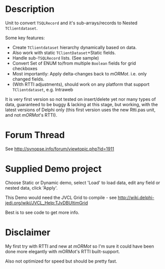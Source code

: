 # Description

Unit to convert `TSQLRecord` and it's sub-arrays/records to Nested `TClientdataset`.

Some key features:

* Create `TClientdataset` hierarchy dynamically based on data.
* Also work with static `TClientDataset`+Static fields.
* Handle sub-`TSQLRecord` lists. (See sample)
* Convert Set of ENUM to/from multiple `Boolean` fields for grid checkboxes
* Most importantly: Apply delta-changes back to *mORMot*. i.e. only changed fields.
* (With RTTI adjustments), should work on any platform that support `TClientdataset`, e.g. Intraweb

It is very first version so not tested on insert/delete yet nor many types of data, guaranteed to be buggy & lacking at this stage, but working, with the latest versions of Delphi only (this first version uses the new Rtti.pas unit, and not *mORMot*'s RTTI).

# Forum Thread

See http://synopse.info/forum/viewtopic.php?id=1911

# Supplied Demo project

Choose Static or Dynamic demo, select 'Load' to load data, edit any field or nested data, click 'Apply'.

This Demo would need the JVCL Grid to compile - see http://wiki.delphi-jedi.org/wiki/JVCL_Help:TJvDBUltimGrid

Best is to see code to get more info.

# Disclaimer

My first try with RTTI and new at *mORMot* so I'm sure it could have been done more elegantly with mORMot's RTTI built-support.

Also not optimized for speed but should be pretty fast.
